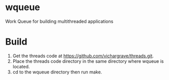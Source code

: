 wqueue
======

Work Queue for building multithreaded applications

Build
=====
1. Get the threads code at https://github.com/vichargrave/threads.git.
2. Place the threads code directory in the same directory where wqueue is located.
3. cd to the wqueue directory then run make.
